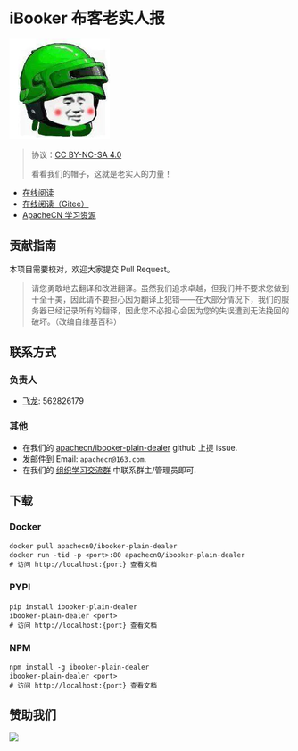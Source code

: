 # iBooker 布客老实人报

![](doc/img/logo.webp)

> 协议：[CC BY-NC-SA 4.0](http://creativecommons.org/licenses/by-nc-sa/4.0/)
> 
> 看看我们的帽子，这就是老实人的力量！

* [在线阅读](https://ipd.apachecn.org)
* [在线阅读（Gitee）](https://apachecn.gitee.io/ibooker-plain-dealer/)
* [ApacheCN 学习资源](http://docs.apachecn.org/)

## 贡献指南

本项目需要校对，欢迎大家提交 Pull Request。

> 请您勇敢地去翻译和改进翻译。虽然我们追求卓越，但我们并不要求您做到十全十美，因此请不要担心因为翻译上犯错——在大部分情况下，我们的服务器已经记录所有的翻译，因此您不必担心会因为您的失误遭到无法挽回的破坏。（改编自维基百科）

## 联系方式

### 负责人

* [飞龙](https://github.com/wizardforcel): 562826179

### 其他

*   在我们的 [apachecn/ibooker-plain-dealer](https://github.com/apachecn/ibooker-plain-dealer) github 上提 issue.
*   发邮件到 Email: `apachecn@163.com`.
*   在我们的 [组织学习交流群](http://www.apachecn.org/organization/348.html) 中联系群主/管理员即可.

## 下载

### Docker

```
docker pull apachecn0/ibooker-plain-dealer
docker run -tid -p <port>:80 apachecn0/ibooker-plain-dealer
# 访问 http://localhost:{port} 查看文档
```

### PYPI

```
pip install ibooker-plain-dealer
ibooker-plain-dealer <port>
# 访问 http://localhost:{port} 查看文档
```

### NPM

```
npm install -g ibooker-plain-dealer
ibooker-plain-dealer <port>
# 访问 http://localhost:{port} 查看文档
```

## 赞助我们

![](http://data.apachecn.org/img/about/donate.jpg)
